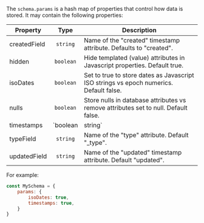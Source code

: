 The `schema.params` is a hash map of properties that control how data is stored. It may contain the following properties:

| Property | Type | Description |
| -------- | :--: | ----------- |
| createdField | `string` | Name of the "created" timestamp attribute. Defaults to "created". |
| hidden | `boolean` | Hide templated (value) attributes in Javascript properties. Default true. |
| isoDates | `boolean` | Set to true to store dates as Javascript ISO strings vs epoch numerics. Default false. |
| nulls | `boolean` | Store nulls in database attributes vs remove attributes set to null. Default false. |
| timestamps | `boolean | string` | Make "created" and "updated" timestamps in items. Set to true to create both. Set to 'create' for only "created" timestamp and set to "update" for only an "updated" timestamp. See also: "updatedField" and "createdField" properties. Default false. |
| typeField | `string` | Name of the "type" attribute. Default "_type". |
| updatedField | `string` | Name of the "updated" timestamp attribute. Default "updated". |

For example:

```javascript
const MySchema = {
    params: {
        isoDates: true,
        timestamps: true,
    }
}
```
